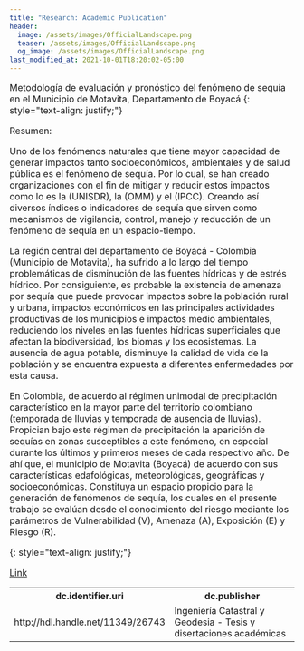 ```yaml
---
title: "Research: Academic Publication"
header:
  image: /assets/images/OfficialLandscape.png
  teaser: /assets/images/OfficialLandscape.png
  og_image: /assets/images/OfficialLandscape.png
last_modified_at: 2021-10-01T18:20:02-05:00
---
```

<span style="font-size: 16px;">
  
Metodología de evaluación y pronóstico del fenómeno de sequía en el Municipio de Motavita, Departamento de Boyacá
{: style="text-align: justify;"}

Resumen:

Uno de los fenómenos naturales que tiene mayor capacidad de generar impactos tanto socioeconómicos, ambientales y de salud pública es el fenómeno de sequía. Por lo cual, se han creado organizaciones con el fin de mitigar y reducir estos impactos como lo es la (UNISDR), la (OMM) y el (IPCC). Creando así diversos índices o indicadores de sequía que sirven como mecanismos de vigilancia, control, manejo y reducción de un fenómeno de sequía en un espacio-tiempo.

La región central del departamento de Boyacá - Colombia (Municipio de Motavita), ha sufrido a lo largo del tiempo problemáticas de disminución de las fuentes hídricas y de estrés hídrico. Por consiguiente, es probable la existencia de amenaza por sequía que puede provocar impactos sobre la población rural y urbana, impactos económicos en las principales actividades productivas de los municipios e impactos medio ambientales, reduciendo los niveles en las fuentes hídricas superficiales que afectan la biodiversidad, los biomas y los ecosistemas. La ausencia de agua potable, disminuye la calidad de vida de la población y se encuentra expuesta a diferentes enfermedades por esta causa.

En Colombia, de acuerdo al régimen unimodal de precipitación característico en la mayor parte del territorio colombiano (temporada de lluvias y temporada de ausencia de lluvias). Propician bajo este régimen de precipitación la aparición de sequías en zonas susceptibles a este fenómeno, en especial durante los últimos y primeros meses de cada respectivo año. De ahí que, el municipio de Motavita (Boyacá) de acuerdo con sus características edafológicas, meteorológicas, geográficas y socioeconómicas. Constituya un espacio propicio para la generación de fenómenos de sequía, los cuales en el presente trabajo se evalúan desde el conocimiento del riesgo mediante los parámetros de Vulnerabilidad (V), Amenaza (A), Exposición (E) y Riesgo (R).

{: style="text-align: justify;"}


[Link](https://repository.udistrital.edu.co/items/de3ecda1-01ec-4203-a938-1969240f6d24)


<table>
  <tr>
    <th>dc.identifier.uri</th>
    <th>dc.publisher</th>
  </tr>
  <tr>
    <td>http://hdl.handle.net/11349/26743</td>
    <td>Ingeniería Catastral y Geodesia - Tesis y disertaciones académicas</td>
  </tr>
</table>
